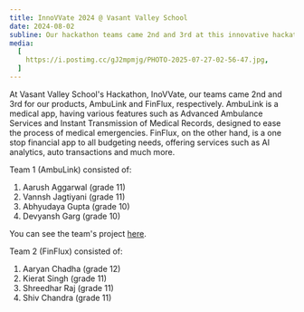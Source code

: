 ```yaml
---
title: InnoVVate 2024 @ Vasant Valley School
date: 2024-08-02
subline: Our hackathon teams came 2nd and 3rd at this innovative hackathon
media:
  [
    https://i.postimg.cc/gJ2mpmjg/PHOTO-2025-07-27-02-56-47.jpg,
  ]
---
```


At Vasant Valley School's Hackathon, InoVVate, our teams came 2nd and 3rd for our products, AmbuLink and FinFlux, respectively. AmbuLink is a medical app, having various features such as Advanced Ambulance Services and Instant Transmission of Medical Records, designed to ease the process of medical emergencies. FinFlux, on the other hand, is a one stop financial app to all budgeting needs, offering services such as AI analytics, auto transactions and much more.

Team 1 (AmbuLink) consisted of:

1. Aarush Aggarwal (grade 11)
2. Vannsh Jagtiyani (grade 11)
3. Abhyudaya Gupta (grade 10)
4. Devyansh Garg (grade 10)

You can see the team's project [here](https://github.com/Aarushaggarwal-theone/AmbuLink).

Team 2 (FinFlux) consisted of:

1. Aaryan Chadha (grade 12)
2. Kierat Singh (grade 11)
3. Shreedhar Raj (grade 11)
4. Shiv Chandra (grade 11)